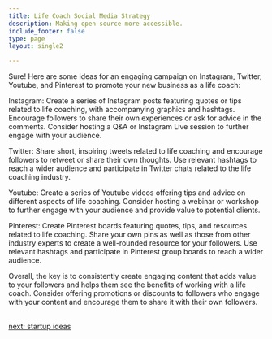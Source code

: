 ```yaml
---
title: Life Coach Social Media Strategy
description: Making open-source more accessible.
include_footer: false
type: page
layout: single2

---
```


<p>
Sure! Here are some ideas for an engaging campaign on Instagram, Twitter, Youtube, and Pinterest to promote your new business as a life coach:

Instagram: Create a series of Instagram posts featuring quotes or tips related to life coaching, with accompanying graphics and hashtags. Encourage followers to share their own experiences or ask for advice in the comments. Consider hosting a Q&A or Instagram Live session to further engage with your audience.

Twitter: Share short, inspiring tweets related to life coaching and encourage followers to retweet or share their own thoughts. Use relevant hashtags to reach a wider audience and participate in Twitter chats related to the life coaching industry.

Youtube: Create a series of Youtube videos offering tips and advice on different aspects of life coaching. Consider hosting a webinar or workshop to further engage with your audience and provide value to potential clients.

Pinterest: Create Pinterest boards featuring quotes, tips, and resources related to life coaching. Share your own pins as well as those from other industry experts to create a well-rounded resource for your followers. Use relevant hashtags and participate in Pinterest group boards to reach a wider audience.

Overall, the key is to consistently create engaging content that adds value to your followers and helps them see the benefits of working with a life coach. Consider offering promotions or discounts to followers who engage with your content and encourage them to share it with their own followers.

<br>
<a href="https://workdojos.com/lifecoaches/startup">next: startup ideas</a>
</p>